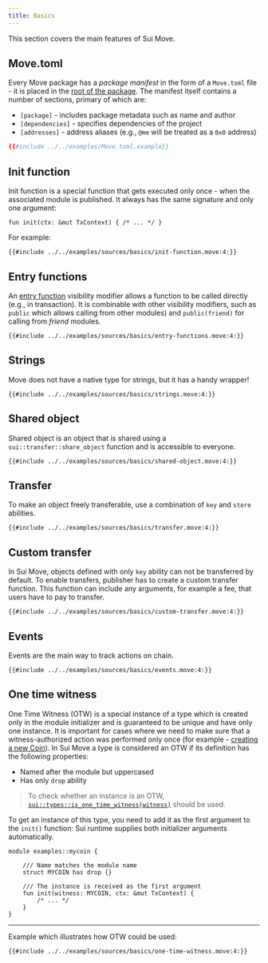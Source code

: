 ```yaml
---
title: Basics
---
```


This section covers the main features of Sui Move.

## Move.toml

Every Move package has a *package manifest* in the form of a `Move.toml` file - it is placed in the [root of the package](../build/move/index.md#move-code-organization). The manifest itself contains a number of sections, primary of which are:

- `[package]` - includes package metadata such as name and author
- `[dependencies]` - specifies dependencies of the project
- `[addresses]` - address aliases (e.g., `@me` will be treated as a `0x0` address)

```toml
{{#include ../../examples/Move.toml.example}}
```

## Init function

Init function is a special function that gets executed only once - when the associated module is published. It always has the same signature and only
one argument:
```move
fun init(ctx: &mut TxContext) { /* ... */ }
```

For example:

```move
{{#include ../../examples/sources/basics/init-function.move:4:}}
```


## Entry functions

An [entry function](../build/move/index.md#entry-functions) visibility modifier allows a function to be called directly (e.g., in transaction). It is combinable with other
visibility modifiers, such as `public` which allows calling from other modules) and `public(friend)` for calling from *friend* modules.

```move
{{#include ../../examples/sources/basics/entry-functions.move:4:}}
```


## Strings

Move does not have a native type for strings, but it has a handy wrapper!

```move
{{#include ../../examples/sources/basics/strings.move:4:}}
```


## Shared object

Shared object is an object that is shared using a `sui::transfer::share_object` function and is accessible to everyone.

```move
{{#include ../../examples/sources/basics/shared-object.move:4:}}
```


## Transfer

To make an object freely transferable, use a combination of `key` and `store` abilities.

```move
{{#include ../../examples/sources/basics/transfer.move:4:}}
```


## Custom transfer

In Sui Move, objects defined with only `key` ability can not be transferred by default. To enable
transfers, publisher has to create a custom transfer function. This function can include any arguments,
for example a fee, that users have to pay to transfer.

```move
{{#include ../../examples/sources/basics/custom-transfer.move:4:}}
```


## Events

Events are the main way to track actions on chain.

```move
{{#include ../../examples/sources/basics/events.move:4:}}
```


## One time witness

One Time Witness (OTW) is a special instance of a type which is created only in the module initializer and is guaranteed to be unique and have only one instance. It is important for cases where we need to make sure that a witness-authorized action was performed only once (for example - [creating a new Coin](../explore/move-examples/samples.md#coin)). In Sui Move a type is considered an OTW if its definition has the following properties:

- Named after the module but uppercased
- Has only `drop` ability

> To check whether an instance is an OTW, [`sui::types::is_one_time_witness(witness)`](https://github.com/MystenLabs/sui/blob/main/crates/sui-framework/sources/types.move) should be used.

To get an instance of this type, you need to add it as the first argument to the `init()` function: Sui runtime supplies both initializer arguments automatically.

```move
module examples::mycoin {

    /// Name matches the module name
    struct MYCOIN has drop {}

    /// The instance is received as the first argument
    fun init(witness: MYCOIN, ctx: &mut TxContext) {
        /* ... */
    }
}
```

---

Example which illustrates how OTW could be used:

```move
{{#include ../../examples/sources/basics/one-time-witness.move:4:}}
```